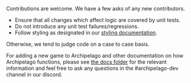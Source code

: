 Contributions are welcome. We have a few asks of any new contributors.

* Ensure that all changes which affect logic are covered by unit tests. 
* Do not introduce any unit test failures/regressions.
* Follow styling as designated in our [styling documentation](/docs/style.md).

Otherwise, we tend to judge code on a case to case basis.

For adding a new game to Archipelago and other documentation on how Archipelago functions, please see 
[the docs folder](docs/) for the relevant information and feel free to ask any questions in the #archipelago-dev 
channel in our discord.

